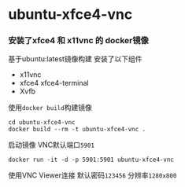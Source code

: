 # ubuntu-xfce4-vnc

### 安装了xfce4 和 x11vnc 的 docker镜像

基于ubuntu:latest镜像构建
安装了以下组件
- x11vnc
- xfce4 xfce4-terminal
- Xvfb


使用`docker build`构建镜像
```
cd ubuntu-xfce4-vnc
docker build --rm -t ubuntu-xfce4-vnc .
```

启动镜像 VNC默认端口`5901`
```
docker run -it -d -p 5901:5901 ubuntu-xfce4-vnc
```

使用VNC Viewer连接 默认密码`123456` 分辨率`1280x800`

